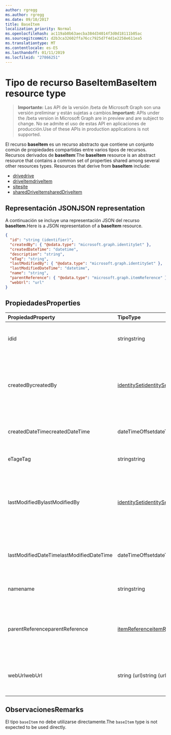 ```yaml
---
author: rgregg
ms.author: rgregg
ms.date: 09/10/2017
title: BaseItem
localization_priority: Normal
ms.openlocfilehash: ac119ab0b63aecba384d34014f3d0d18111b05ac
ms.sourcegitcommit: d2b3ca32602ffa76cc7925d7f4d1e2258e611ea5
ms.translationtype: MT
ms.contentlocale: es-ES
ms.lasthandoff: 01/11/2019
ms.locfileid: "27866251"
---
```

# <a name="baseitem-resource-type"></a><span data-ttu-id="cf6b1-102">Tipo de recurso BaseItem</span><span class="sxs-lookup"><span data-stu-id="cf6b1-102">BaseItem resource type</span></span>

> <span data-ttu-id="cf6b1-103">**Importante:** Las API de la versión /beta de Microsoft Graph son una versión preliminar y están sujetas a cambios.</span><span class="sxs-lookup"><span data-stu-id="cf6b1-103">**Important:** APIs under the /beta version in Microsoft Graph are in preview and are subject to change.</span></span> <span data-ttu-id="cf6b1-104">No se admite el uso de estas API en aplicaciones de producción.</span><span class="sxs-lookup"><span data-stu-id="cf6b1-104">Use of these APIs in production applications is not supported.</span></span>

<span data-ttu-id="cf6b1-p102">El recurso **baseItem** es un recurso abstracto que contiene un conjunto común de propiedades compartidas entre varios tipos de recursos. Recursos derivados de **baseItem**:</span><span class="sxs-lookup"><span data-stu-id="cf6b1-p102">The **baseItem** resource is an abstract resource that contains a common set of properties shared among several other resources types. Resources that derive from **baseItem** include:</span></span>

* [<span data-ttu-id="cf6b1-107">drive</span><span class="sxs-lookup"><span data-stu-id="cf6b1-107">drive</span></span>](drive.md)
* [<span data-ttu-id="cf6b1-108">driveItem</span><span class="sxs-lookup"><span data-stu-id="cf6b1-108">driveItem</span></span>](driveitem.md)
* [<span data-ttu-id="cf6b1-109">site</span><span class="sxs-lookup"><span data-stu-id="cf6b1-109">site</span></span>](site.md)
* [<span data-ttu-id="cf6b1-110">sharedDriveItem</span><span class="sxs-lookup"><span data-stu-id="cf6b1-110">sharedDriveItem</span></span>](shareddriveitem.md)

## <a name="json-representation"></a><span data-ttu-id="cf6b1-111">Representación JSON</span><span class="sxs-lookup"><span data-stu-id="cf6b1-111">JSON representation</span></span>

<span data-ttu-id="cf6b1-112">A continuación se incluye una representación JSON del recurso **baseItem**.</span><span class="sxs-lookup"><span data-stu-id="cf6b1-112">Here is a JSON representation of a **baseItem** resource.</span></span>

<!-- {
  "blockType": "resource",
  "optionalProperties": [ "createdBy", "lastModifiedBy", "description", "parentReference", "webUrl" ],
  "keyProperty": "id",
  "@odata.type": "microsoft.graph.baseItem"
}-->

```json
{
  "id": "string (identifier)",
  "createdBy": { "@odata.type": "microsoft.graph.identitySet" },
  "createdDateTime": "datetime",
  "description": "string",
  "eTag": "string",
  "lastModifiedBy": { "@odata.type": "microsoft.graph.identitySet" },
  "lastModifiedDateTime": "datetime",
  "name": "string",
  "parentReference": { "@odata.type": "microsoft.graph.itemReference" },
  "webUrl": "url"
}
```

## <a name="properties"></a><span data-ttu-id="cf6b1-113">Propiedades</span><span class="sxs-lookup"><span data-stu-id="cf6b1-113">Properties</span></span>

| <span data-ttu-id="cf6b1-114">Propiedad</span><span class="sxs-lookup"><span data-stu-id="cf6b1-114">Property</span></span>             | <span data-ttu-id="cf6b1-115">Tipo</span><span class="sxs-lookup"><span data-stu-id="cf6b1-115">Type</span></span>              | <span data-ttu-id="cf6b1-116">Descripción</span><span class="sxs-lookup"><span data-stu-id="cf6b1-116">Description</span></span>                                                                            |
| :------------------- | :---------------- | :------------------------------------------------------------------------------------- |
| <span data-ttu-id="cf6b1-117">id</span><span class="sxs-lookup"><span data-stu-id="cf6b1-117">id</span></span>                   | <span data-ttu-id="cf6b1-118">string</span><span class="sxs-lookup"><span data-stu-id="cf6b1-118">string</span></span>            | <span data-ttu-id="cf6b1-p103">El identificador único de la unidad. Solo lectura.</span><span class="sxs-lookup"><span data-stu-id="cf6b1-p103">The unique identifier of the drive. Read-only.</span></span>                                         |
| <span data-ttu-id="cf6b1-121">createdBy</span><span class="sxs-lookup"><span data-stu-id="cf6b1-121">createdBy</span></span>            | <span data-ttu-id="cf6b1-122">[identitySet][]</span><span class="sxs-lookup"><span data-stu-id="cf6b1-122">[identitySet][]</span></span>   | <span data-ttu-id="cf6b1-p104">Identidad del usuario, del dispositivo o de la aplicación que ha creado el elemento. Solo lectura.</span><span class="sxs-lookup"><span data-stu-id="cf6b1-p104">Identity of the user, device, or application which created the item. Read-only.</span></span>        |
| <span data-ttu-id="cf6b1-125">createdDateTime</span><span class="sxs-lookup"><span data-stu-id="cf6b1-125">createdDateTime</span></span>      | <span data-ttu-id="cf6b1-126">dateTimeOffset</span><span class="sxs-lookup"><span data-stu-id="cf6b1-126">dateTimeOffset</span></span>    | <span data-ttu-id="cf6b1-p105">Fecha y hora de creación del elemento. Solo lectura.</span><span class="sxs-lookup"><span data-stu-id="cf6b1-p105">Date and time of item creation. Read-only.</span></span>                                             |
| <span data-ttu-id="cf6b1-129">eTag</span><span class="sxs-lookup"><span data-stu-id="cf6b1-129">eTag</span></span>                 | <span data-ttu-id="cf6b1-130">string</span><span class="sxs-lookup"><span data-stu-id="cf6b1-130">string</span></span>            | <span data-ttu-id="cf6b1-p106">ETag para el elemento. Solo lectura.</span><span class="sxs-lookup"><span data-stu-id="cf6b1-p106">ETag for the item. Read-only.</span></span>                                                          |
| <span data-ttu-id="cf6b1-133">lastModifiedBy</span><span class="sxs-lookup"><span data-stu-id="cf6b1-133">lastModifiedBy</span></span>       | <span data-ttu-id="cf6b1-134">[identitySet][]</span><span class="sxs-lookup"><span data-stu-id="cf6b1-134">[identitySet][]</span></span>   | <span data-ttu-id="cf6b1-p107">Identidad del usuario, el dispositivo y la aplicación que modificó por última vez el elemento. Solo lectura.</span><span class="sxs-lookup"><span data-stu-id="cf6b1-p107">Identity of the user, device, and application which last modified the item. Read-only.</span></span> |
| <span data-ttu-id="cf6b1-137">lastModifiedDateTime</span><span class="sxs-lookup"><span data-stu-id="cf6b1-137">lastModifiedDateTime</span></span> | <span data-ttu-id="cf6b1-138">dateTimeOffset</span><span class="sxs-lookup"><span data-stu-id="cf6b1-138">dateTimeOffset</span></span>    | <span data-ttu-id="cf6b1-p108">Fecha y hora de la última modificación del elemento. Solo lectura.</span><span class="sxs-lookup"><span data-stu-id="cf6b1-p108">Date and time the item was last modified. Read-only.</span></span>                                   |
| <span data-ttu-id="cf6b1-141">name</span><span class="sxs-lookup"><span data-stu-id="cf6b1-141">name</span></span>                 | <span data-ttu-id="cf6b1-142">string</span><span class="sxs-lookup"><span data-stu-id="cf6b1-142">string</span></span>            | <span data-ttu-id="cf6b1-p109">Nombre del elemento. Lectura y escritura.</span><span class="sxs-lookup"><span data-stu-id="cf6b1-p109">The name of the item. Read-write.</span></span>                                                      |
| <span data-ttu-id="cf6b1-145">parentReference</span><span class="sxs-lookup"><span data-stu-id="cf6b1-145">parentReference</span></span>      | <span data-ttu-id="cf6b1-146">[itemReference][]</span><span class="sxs-lookup"><span data-stu-id="cf6b1-146">[itemReference][]</span></span> | <span data-ttu-id="cf6b1-p110">Información primaria, si el elemento tiene un elemento primario. Lectura y escritura.</span><span class="sxs-lookup"><span data-stu-id="cf6b1-p110">Parent information, if the item has a parent. Read-write.</span></span>                              |
| <span data-ttu-id="cf6b1-149">webUrl</span><span class="sxs-lookup"><span data-stu-id="cf6b1-149">webUrl</span></span>               | <span data-ttu-id="cf6b1-150">string (url)</span><span class="sxs-lookup"><span data-stu-id="cf6b1-150">string (url)</span></span>      | <span data-ttu-id="cf6b1-p111">Dirección URL que muestra el recurso en el explorador. Solo lectura.</span><span class="sxs-lookup"><span data-stu-id="cf6b1-p111">URL that displays the resource in the browser. Read-only.</span></span>                              |

[identitySet]: identityset.md
[itemReference]: itemreference.md

## <a name="remarks"></a><span data-ttu-id="cf6b1-155">Observaciones</span><span class="sxs-lookup"><span data-stu-id="cf6b1-155">Remarks</span></span>

<span data-ttu-id="cf6b1-156">El tipo `baseItem` no debe utilizarse directamente.</span><span class="sxs-lookup"><span data-stu-id="cf6b1-156">The `baseItem` type is not expected to be used directly.</span></span>

<!-- uuid: 8fcb5dbc-d5aa-4681-8e31-b001d5168d79
2015-10-25 14:57:30 UTC -->
<!-- {
  "type": "#page.annotation",
  "description": "",
  "keywords": "",
  "section": "documentation",
  "tocPath": "Resources/BaseItem"
} -->
